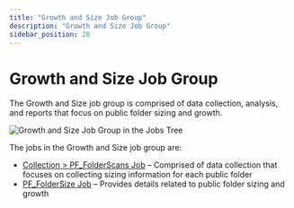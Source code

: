 ```yaml
---
title: "Growth and Size Job Group"
description: "Growth and Size Job Group"
sidebar_position: 20
---
```


# Growth and Size Job Group

The Growth and Size job group is comprised of data collection, analysis, and reports that focus on
public folder sizing and growth.

![Growth and Size Job Group in the Jobs Tree](/img/product_docs/accessanalyzer/12.0/solutions/exchange/publicfolders/growthsize/jobstree.webp)

The jobs in the Growth and Size job group are:

- [Collection > PF_FolderScans Job](/docs/accessanalyzer/12.0/solutions/exchange/publicfolders/growthsize/pf_folderscans.md) – Comprised of data collection that focuses
  on collecting sizing information for each public folder
- [PF_FolderSize Job](/docs/accessanalyzer/12.0/solutions/exchange/publicfolders/growthsize/pf_foldersize.md) – Provides details related to public folder sizing and
  growth
